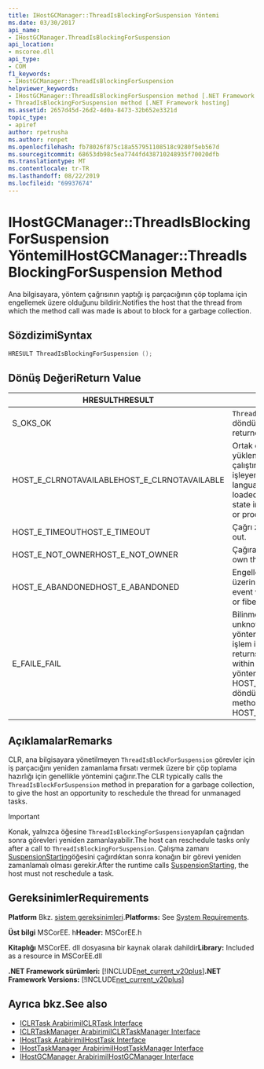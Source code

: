 ```yaml
---
title: IHostGCManager::ThreadIsBlockingForSuspension Yöntemi
ms.date: 03/30/2017
api_name:
- IHostGCManager.ThreadIsBlockingForSuspension
api_location:
- mscoree.dll
api_type:
- COM
f1_keywords:
- IHostGCManager::ThreadIsBlockingForSuspension
helpviewer_keywords:
- IHostGCManager::ThreadIsBlockingForSuspension method [.NET Framework hosting]
- ThreadIsBlockingForSuspension method [.NET Framework hosting]
ms.assetid: 2657d45d-26d2-4d0a-8473-32b652e3321d
topic_type:
- apiref
author: rpetrusha
ms.author: ronpet
ms.openlocfilehash: fb78026f875c18a557951108518c9280f5eb567d
ms.sourcegitcommit: 68653db98c5ea7744fd438710248935f70020dfb
ms.translationtype: MT
ms.contentlocale: tr-TR
ms.lasthandoff: 08/22/2019
ms.locfileid: "69937674"
---
```

# <a name="ihostgcmanagerthreadisblockingforsuspension-method"></a><span data-ttu-id="00cf6-102">IHostGCManager::ThreadIsBlockingForSuspension Yöntemi</span><span class="sxs-lookup"><span data-stu-id="00cf6-102">IHostGCManager::ThreadIsBlockingForSuspension Method</span></span>
<span data-ttu-id="00cf6-103">Ana bilgisayara, yöntem çağrısının yaptığı iş parçacığının çöp toplama için engellemek üzere olduğunu bildirir.</span><span class="sxs-lookup"><span data-stu-id="00cf6-103">Notifies the host that the thread from which the method call was made is about to block for a garbage collection.</span></span>  
  
## <a name="syntax"></a><span data-ttu-id="00cf6-104">Sözdizimi</span><span class="sxs-lookup"><span data-stu-id="00cf6-104">Syntax</span></span>  
  
```cpp  
HRESULT ThreadIsBlockingForSuspension ();  
```  
  
## <a name="return-value"></a><span data-ttu-id="00cf6-105">Dönüş Değeri</span><span class="sxs-lookup"><span data-stu-id="00cf6-105">Return Value</span></span>  
  
|<span data-ttu-id="00cf6-106">HRESULT</span><span class="sxs-lookup"><span data-stu-id="00cf6-106">HRESULT</span></span>|<span data-ttu-id="00cf6-107">Açıklama</span><span class="sxs-lookup"><span data-stu-id="00cf6-107">Description</span></span>|  
|-------------|-----------------|  
|<span data-ttu-id="00cf6-108">S_OK</span><span class="sxs-lookup"><span data-stu-id="00cf6-108">S_OK</span></span>|<span data-ttu-id="00cf6-109">`ThreadIsBlockingForSuspension`başarıyla döndürüldü.</span><span class="sxs-lookup"><span data-stu-id="00cf6-109">`ThreadIsBlockingForSuspension` returned successfully.</span></span>|  
|<span data-ttu-id="00cf6-110">HOST_E_CLRNOTAVAILABLE</span><span class="sxs-lookup"><span data-stu-id="00cf6-110">HOST_E_CLRNOTAVAILABLE</span></span>|<span data-ttu-id="00cf6-111">Ortak dil çalışma zamanı (CLR) bir işleme yüklenmemiş veya CLR yönetilen kodu çalıştıramayacağı veya çağrıyı başarıyla işleyemediği bir durumda.</span><span class="sxs-lookup"><span data-stu-id="00cf6-111">The common language runtime (CLR) has not been loaded into a process, or the CLR is in a state in which it cannot run managed code or process the call successfully.</span></span>|  
|<span data-ttu-id="00cf6-112">HOST_E_TIMEOUT</span><span class="sxs-lookup"><span data-stu-id="00cf6-112">HOST_E_TIMEOUT</span></span>|<span data-ttu-id="00cf6-113">Çağrı zaman aşımına uğradı.</span><span class="sxs-lookup"><span data-stu-id="00cf6-113">The call timed out.</span></span>|  
|<span data-ttu-id="00cf6-114">HOST_E_NOT_OWNER</span><span class="sxs-lookup"><span data-stu-id="00cf6-114">HOST_E_NOT_OWNER</span></span>|<span data-ttu-id="00cf6-115">Çağıranın kilidi yoktur.</span><span class="sxs-lookup"><span data-stu-id="00cf6-115">The caller does not own the lock.</span></span>|  
|<span data-ttu-id="00cf6-116">HOST_E_ABANDONED</span><span class="sxs-lookup"><span data-stu-id="00cf6-116">HOST_E_ABANDONED</span></span>|<span data-ttu-id="00cf6-117">Engellenen bir iş parçacığı veya fiber üzerinde beklerken bir olay iptal edildi.</span><span class="sxs-lookup"><span data-stu-id="00cf6-117">An event was canceled while a blocked thread or fiber was waiting on it.</span></span>|  
|<span data-ttu-id="00cf6-118">E_FAIL</span><span class="sxs-lookup"><span data-stu-id="00cf6-118">E_FAIL</span></span>|<span data-ttu-id="00cf6-119">Bilinmeyen bir çok zararlı hata oluştu.</span><span class="sxs-lookup"><span data-stu-id="00cf6-119">An unknown catastrophic failure occurred.</span></span> <span data-ttu-id="00cf6-120">Bir yöntem E_FAıL döndürdüğünde, CLR artık işlem içinde kullanılamaz.</span><span class="sxs-lookup"><span data-stu-id="00cf6-120">When a method returns E_FAIL, the CLR is no longer usable within the process.</span></span> <span data-ttu-id="00cf6-121">Barındırma yöntemlerine yapılan sonraki çağrılar HOST_E_CLRNOTAVAILABLE döndürür.</span><span class="sxs-lookup"><span data-stu-id="00cf6-121">Subsequent calls to hosting methods return HOST_E_CLRNOTAVAILABLE.</span></span>|  
  
## <a name="remarks"></a><span data-ttu-id="00cf6-122">Açıklamalar</span><span class="sxs-lookup"><span data-stu-id="00cf6-122">Remarks</span></span>  
 <span data-ttu-id="00cf6-123">CLR, ana bilgisayara yönetilmeyen `ThreadIsBlockForSuspension` görevler için iş parçacığını yeniden zamanlama fırsatı vermek üzere bir çöp toplama hazırlığı için genellikle yöntemini çağırır.</span><span class="sxs-lookup"><span data-stu-id="00cf6-123">The CLR typically calls the `ThreadIsBlockForSuspension` method in preparation for a garbage collection, to give the host an opportunity to reschedule the thread for unmanaged tasks.</span></span>  
  
> [!IMPORTANT]
> <span data-ttu-id="00cf6-124">Konak, yalnızca öğesine `ThreadIsBlockingForSuspension`yapılan çağrıdan sonra görevleri yeniden zamanlayabilir.</span><span class="sxs-lookup"><span data-stu-id="00cf6-124">The host can reschedule tasks only after a call to `ThreadIsBlockingForSuspension`.</span></span> <span data-ttu-id="00cf6-125">Çalışma zamanı [SuspensionStarting](../../../../docs/framework/unmanaged-api/hosting/ihostgcmanager-suspensionstarting-method.md)öğesini çağırdıktan sonra konağın bir görevi yeniden zamanlamalı olması gerekir.</span><span class="sxs-lookup"><span data-stu-id="00cf6-125">After the runtime calls [SuspensionStarting](../../../../docs/framework/unmanaged-api/hosting/ihostgcmanager-suspensionstarting-method.md), the host must not reschedule a task.</span></span>  
  
## <a name="requirements"></a><span data-ttu-id="00cf6-126">Gereksinimler</span><span class="sxs-lookup"><span data-stu-id="00cf6-126">Requirements</span></span>  
 <span data-ttu-id="00cf6-127">**Platform** Bkz. [sistem gereksinimleri](../../../../docs/framework/get-started/system-requirements.md).</span><span class="sxs-lookup"><span data-stu-id="00cf6-127">**Platforms:** See [System Requirements](../../../../docs/framework/get-started/system-requirements.md).</span></span>  
  
 <span data-ttu-id="00cf6-128">**Üst bilgi** MSCorEE. h</span><span class="sxs-lookup"><span data-stu-id="00cf6-128">**Header:** MSCorEE.h</span></span>  
  
 <span data-ttu-id="00cf6-129">**Kitaplığı** MSCorEE. dll dosyasına bir kaynak olarak dahildir</span><span class="sxs-lookup"><span data-stu-id="00cf6-129">**Library:** Included as a resource in MSCorEE.dll</span></span>  
  
 <span data-ttu-id="00cf6-130">**.NET Framework sürümleri:** [!INCLUDE[net_current_v20plus](../../../../includes/net-current-v20plus-md.md)]</span><span class="sxs-lookup"><span data-stu-id="00cf6-130">**.NET Framework Versions:** [!INCLUDE[net_current_v20plus](../../../../includes/net-current-v20plus-md.md)]</span></span>  
  
## <a name="see-also"></a><span data-ttu-id="00cf6-131">Ayrıca bkz.</span><span class="sxs-lookup"><span data-stu-id="00cf6-131">See also</span></span>

- [<span data-ttu-id="00cf6-132">ICLRTask Arabirimi</span><span class="sxs-lookup"><span data-stu-id="00cf6-132">ICLRTask Interface</span></span>](../../../../docs/framework/unmanaged-api/hosting/iclrtask-interface.md)
- [<span data-ttu-id="00cf6-133">ICLRTaskManager Arabirimi</span><span class="sxs-lookup"><span data-stu-id="00cf6-133">ICLRTaskManager Interface</span></span>](../../../../docs/framework/unmanaged-api/hosting/iclrtaskmanager-interface.md)
- [<span data-ttu-id="00cf6-134">IHostTask Arabirimi</span><span class="sxs-lookup"><span data-stu-id="00cf6-134">IHostTask Interface</span></span>](../../../../docs/framework/unmanaged-api/hosting/ihosttask-interface.md)
- [<span data-ttu-id="00cf6-135">IHostTaskManager Arabirimi</span><span class="sxs-lookup"><span data-stu-id="00cf6-135">IHostTaskManager Interface</span></span>](../../../../docs/framework/unmanaged-api/hosting/ihosttaskmanager-interface.md)
- [<span data-ttu-id="00cf6-136">IHostGCManager Arabirimi</span><span class="sxs-lookup"><span data-stu-id="00cf6-136">IHostGCManager Interface</span></span>](../../../../docs/framework/unmanaged-api/hosting/ihostgcmanager-interface.md)
